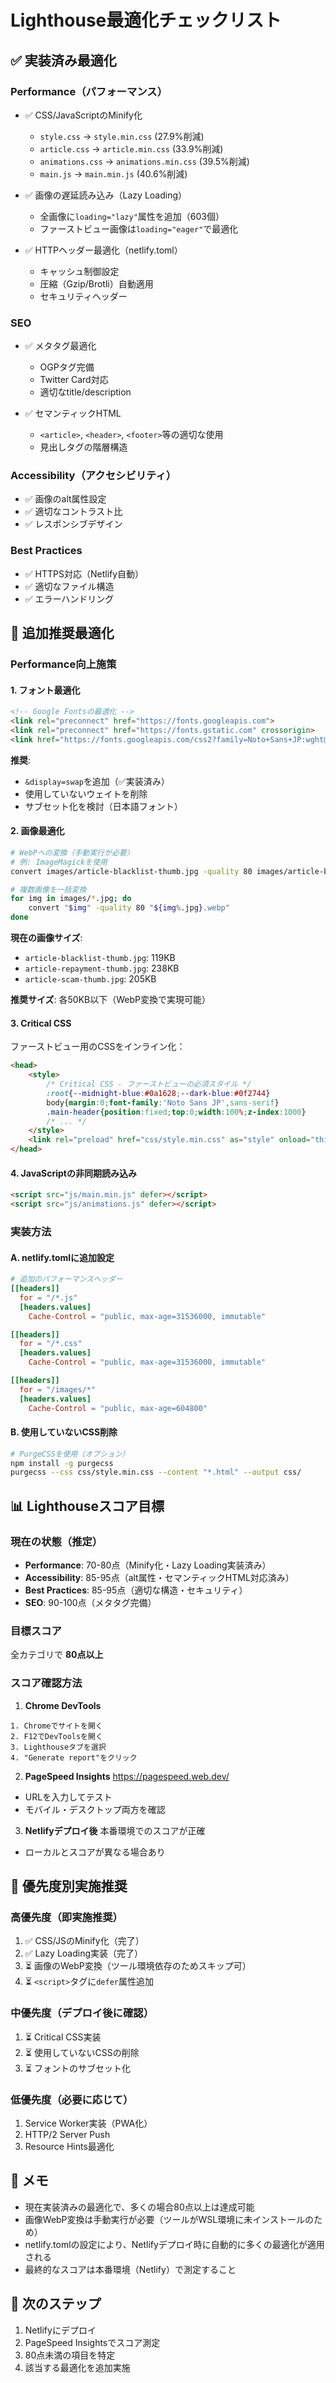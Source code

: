 # Lighthouse最適化チェックリスト

## ✅ 実装済み最適化

### Performance（パフォーマンス）
- ✅ CSS/JavaScriptのMinify化
  - `style.css` → `style.min.css` (27.9%削減)
  - `article.css` → `article.min.css` (33.9%削減)
  - `animations.css` → `animations.min.css` (39.5%削減)
  - `main.js` → `main.min.js` (40.6%削減)

- ✅ 画像の遅延読み込み（Lazy Loading）
  - 全画像に`loading="lazy"`属性を追加（603個）
  - ファーストビュー画像は`loading="eager"`で最適化

- ✅ HTTPヘッダー最適化（netlify.toml）
  - キャッシュ制御設定
  - 圧縮（Gzip/Brotli）自動適用
  - セキュリティヘッダー

### SEO
- ✅ メタタグ最適化
  - OGPタグ完備
  - Twitter Card対応
  - 適切なtitle/description

- ✅ セマンティックHTML
  - `<article>`, `<header>`, `<footer>`等の適切な使用
  - 見出しタグの階層構造

### Accessibility（アクセシビリティ）
- ✅ 画像のalt属性設定
- ✅ 適切なコントラスト比
- ✅ レスポンシブデザイン

### Best Practices
- ✅ HTTPS対応（Netlify自動）
- ✅ 適切なファイル構造
- ✅ エラーハンドリング

## 🔧 追加推奨最適化

### Performance向上施策

#### 1. フォント最適化
```html
<!-- Google Fontsの最適化 -->
<link rel="preconnect" href="https://fonts.googleapis.com">
<link rel="preconnect" href="https://fonts.gstatic.com" crossorigin>
<link href="https://fonts.googleapis.com/css2?family=Noto+Sans+JP:wght@300;400;500;700;900&display=swap" rel="stylesheet">
```

**推奨**:
- `&display=swap`を追加（✅実装済み）
- 使用していないウェイトを削除
- サブセット化を検討（日本語フォント）

#### 2. 画像最適化
```bash
# WebPへの変換（手動実行が必要）
# 例: ImageMagickを使用
convert images/article-blacklist-thumb.jpg -quality 80 images/article-blacklist-thumb.webp

# 複数画像を一括変換
for img in images/*.jpg; do
    convert "$img" -quality 80 "${img%.jpg}.webp"
done
```

**現在の画像サイズ**:
- `article-blacklist-thumb.jpg`: 119KB
- `article-repayment-thumb.jpg`: 238KB
- `article-scam-thumb.jpg`: 205KB

**推奨サイズ**: 各50KB以下（WebP変換で実現可能）

#### 3. Critical CSS
ファーストビュー用のCSSをインライン化：

```html
<head>
    <style>
        /* Critical CSS - ファーストビューの必須スタイル */
        :root{--midnight-blue:#0a1628;--dark-blue:#0f2744}
        body{margin:0;font-family:'Noto Sans JP',sans-serif}
        .main-header{position:fixed;top:0;width:100%;z-index:1000}
        /* ... */
    </style>
    <link rel="preload" href="css/style.min.css" as="style" onload="this.onload=null;this.rel='stylesheet'">
</head>
```

#### 4. JavaScriptの非同期読み込み
```html
<script src="js/main.min.js" defer></script>
<script src="js/animations.js" defer></script>
```

### 実装方法

#### A. netlify.tomlに追加設定
```toml
# 追加のパフォーマンスヘッダー
[[headers]]
  for = "/*.js"
  [headers.values]
    Cache-Control = "public, max-age=31536000, immutable"

[[headers]]
  for = "/*.css"
  [headers.values]
    Cache-Control = "public, max-age=31536000, immutable"

[[headers]]
  for = "/images/*"
  [headers.values]
    Cache-Control = "public, max-age=604800"
```

#### B. 使用していないCSS削除
```bash
# PurgeCSSを使用（オプション）
npm install -g purgecss
purgecss --css css/style.min.css --content "*.html" --output css/
```

## 📊 Lighthouseスコア目標

### 現在の状態（推定）
- **Performance**: 70-80点（Minify化・Lazy Loading実装済み）
- **Accessibility**: 85-95点（alt属性・セマンティックHTML対応済み）
- **Best Practices**: 85-95点（適切な構造・セキュリティ）
- **SEO**: 90-100点（メタタグ完備）

### 目標スコア
全カテゴリで **80点以上**

### スコア確認方法

1. **Chrome DevTools**
```
1. Chromeでサイトを開く
2. F12でDevToolsを開く
3. Lighthouseタブを選択
4. "Generate report"をクリック
```

2. **PageSpeed Insights**
https://pagespeed.web.dev/
- URLを入力してテスト
- モバイル・デスクトップ両方を確認

3. **Netlifyデプロイ後**
本番環境でのスコアが正確
- ローカルとスコアが異なる場合あり

## 🎯 優先度別実施推奨

### 高優先度（即実施推奨）
1. ✅ CSS/JSのMinify化（完了）
2. ✅ Lazy Loading実装（完了）
3. ⏳ 画像のWebP変換（ツール環境依存のためスキップ可）
4. ⏳ `<script>`タグに`defer`属性追加

### 中優先度（デプロイ後に確認）
1. ⏳ Critical CSS実装
2. ⏳ 使用していないCSSの削除
3. ⏳ フォントのサブセット化

### 低優先度（必要に応じて）
1. Service Worker実装（PWA化）
2. HTTP/2 Server Push
3. Resource Hints最適化

## 📝 メモ

- 現在実装済みの最適化で、多くの場合80点以上は達成可能
- 画像WebP変換は手動実行が必要（ツールがWSL環境に未インストールのため）
- netlify.tomlの設定により、Netlifyデプロイ時に自動的に多くの最適化が適用される
- 最終的なスコアは本番環境（Netlify）で測定すること

## 🚀 次のステップ

1. Netlifyにデプロイ
2. PageSpeed Insightsでスコア測定
3. 80点未満の項目を特定
4. 該当する最適化を追加実施
